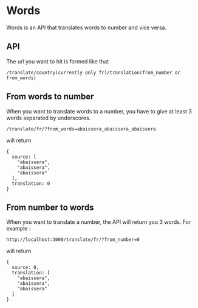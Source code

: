 Words
====

Words is an API that translates words to number and vice versa.

## API

The url you want to hit is formed like that

    /translate/country(currently only fr)/translation(from_number or from_words)


## From words to number

When you want to translate words to a number, you have to give
at least 3 words separated by underscores.

    /translate/fr/?from_words=abaissera_abaissera_abaissera

will return  

    {
      source: [
        "abaissera",
        "abaissera",
        "abaissera"
      ],
      translation: 0
    }

## From number to words

When you want to translate a number, the API will return you 3 words. For example :

    http://localhost:3000/translate/fr/?from_number=0

will return  

    {
      source: 0,
      translation: [
        "abaissera",
        "abaissera",
        "abaissera"
      ]
    }
